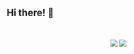 
<!--
**tgoody/tgoody** is a ✨ _special_ ✨ repository because its `README.md` (this file) appears on your GitHub profile.

Here are some ideas to get you started:

- 🔭 I’m currently working on ...
- 🌱 I’m currently learning ...
- 👯 I’m looking to collaborate on ...
- 🤔 I’m looking for help with ...
- 💬 Ask me about ...
- 📫 How to reach me: ...
- 😄 Pronouns: ...
- ⚡ Fun fact: ...
-->

## Hi there! 👋


<br/>
<p align="center">
  <img src="https://github-readme-stats-lju7iw8ol-tgoody.vercel.app/api?username=tgoody&count_private=true&show_icons=true&theme=radical&hide_rank=true&hide=issues,contribs&line_height=30&hide_border=true" />  
  <img src="https://github-readme-stats-lju7iw8ol-tgoody.vercel.app/api/top-langs/?username=tgoody&layout=compact&hide=html,css,processing&theme=radical&langs_count=6&card_width=250&hide_border=true" />
</p>
